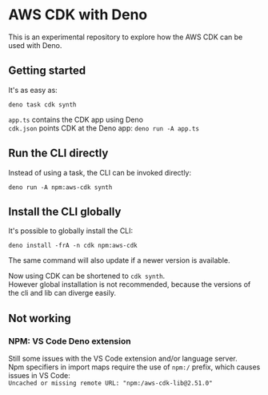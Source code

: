 # AWS CDK with Deno

This is an experimental repository to explore how the AWS CDK can be used with Deno.

## Getting started

It's as easy as:

```console
deno task cdk synth
```

`app.ts` contains the CDK app using Deno\
`cdk.json` points CDK at the Deno app: `deno run -A app.ts`

## Run the CLI directly

Instead of using a task, the CLI can be invoked directly:

```console
deno run -A npm:aws-cdk synth
```

## Install the CLI globally

It's possible to globally install the CLI:

```console
deno install -frA -n cdk npm:aws-cdk
```

The same command will also update if a newer version is available.

Now using CDK can be shortened to  `cdk synth`.\
However global installation is not recommended, because the versions of the cli and lib can diverge easily.

## Not working

### NPM: VS Code Deno extension

Still some issues with the VS Code extension and/or language server.\
Npm specifiers in import maps require the use of `npm:/` prefix, which causes issues in VS Code:\
`Uncached or missing remote URL: "npm:/aws-cdk-lib@2.51.0"`
